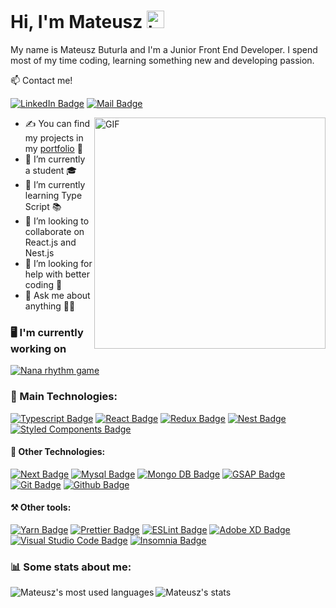# Hi, I'm Mateusz <img src="https://user-images.githubusercontent.com/1303154/88677602-1635ba80-d120-11ea-84d8-d263ba5fc3c0.gif" width="28px" alt="hi">

My name is Mateusz Buturla and I'm a Junior Front End Developer. I spend most of my time coding, learning something new and developing passion.

📫 Contact me!

[![LinkedIn Badge](https://img.shields.io/badge/-Mateusz_Buturla-0A66C2?style=flat&labelColor=0A66C2&logo=LinkedIn&logoColor=white)](https://www.linkedin.com/in/mateusz-buturla-4b22a6192/) [![Mail Badge](https://img.shields.io/badge/-2002mateuszbuturla-c0392b?style=flat&labelColor=c0392b&logo=gmail&logoColor=white)](mailto:2002mateuszbuturla@gmail.com)

 <img align="right" alt="GIF" src="https://avatars.githubusercontent.com/u/52802446?v=4" width="370" height="370" />

- ✍ You can find my projects in my [portfolio](https://mateuszbuturla.com) 📁
- 🔭 I’m currently a student 🎓
- 🌱 I’m currently learning Type Script 📚
- 👯 I’m looking to collaborate on React.js and Nest.js
- 🤔 I’m looking for help with better coding 💪
- 💬 Ask me about anything 🙋‍♂️

### 🖥️ I'm currently working on

<a href="https://github.com/mateuszbuturla/RPG">
<img alt="Nana rhythm game" src="https://github-readme-stats.vercel.app/api/pin/?username=mateuszbuturla&repo=rpg&theme=darcula" /></a>

### 🥇 Main Technologies:

[![Typescript Badge](https://img.shields.io/badge/-Typescript-007acc?style=for-the-badge&color=BA5F17&labelColor=black&logo=typescript&logoColor=BA5F17)](https://www.typescriptlang.org) [![React Badge](https://img.shields.io/badge/-React-007acc?style=for-the-badge&color=BA5F17&labelColor=black&logo=react&logoColor=BA5F17)](https://reactjs.org) [![Redux Badge](https://img.shields.io/badge/-Redux-007acc?style=for-the-badge&color=BA5F17&labelColor=black&logo=redux&logoColor=BA5F17)](https://reactjs.org) [![Nest Badge](https://img.shields.io/badge/-Nest-007acc?style=for-the-badge&color=BA5F17&labelColor=black&logo=nestjs&logoColor=BA5F17)](https://nestjs.com) [![Styled Components Badge](https://img.shields.io/badge/-Styled_Components-007acc?style=for-the-badge&color=BA5F17&labelColor=black&logo=styled-components&logoColor=BA5F17)](https://styled-components.com)

#### 🥈 Other Technologies:

[![Next Badge](https://img.shields.io/badge/-Next-007acc?style=for-the-badge&color=BA5F17&labelColor=black&logo=Next.js&logoColor=BA5F17)](https://nextjs.org) [![Mysql Badge](https://img.shields.io/badge/-Mysql-007acc?style=for-the-badge&color=BA5F17&labelColor=black&logo=Mysql&logoColor=BA5F17)](www.mysql.com) [![Mongo DB Badge](https://img.shields.io/badge/-Mongo_DB-007acc?style=for-the-badge&color=BA5F17&labelColor=black&logo=MongoDB&logoColor=BA5F17)](www.mongodb.com) [![GSAP Badge](https://img.shields.io/badge/-Gsap-007acc?style=for-the-badge&color=BA5F17&labelColor=black&logo=GreenSock&logoColor=BA5F17)](https://greensock.com/gsap/) [![Git Badge](https://img.shields.io/badge/-Git-007acc?style=for-the-badge&color=BA5F17&labelColor=black&logo=Git&logoColor=BA5F17)](https://git-scm.com) [![Github Badge](https://img.shields.io/badge/-Github-007acc?style=for-the-badge&color=BA5F17&labelColor=black&logo=GitHub&logoColor=BA5F17)](https://github.com)

#### ⚒️ Other tools:

[![Yarn Badge](https://img.shields.io/badge/-Yarn-007acc?style=for-the-badge&labelColor=black&color=BA5F17&logo=Yarn&logoColor=BA5F17)](https://yarnpkg.com) [![Prettier Badge](https://img.shields.io/badge/-Prettier-007acc?style=for-the-badge&labelColor=black&color=BA5F17&logo=Prettier&logoColor=BA5F17)](https://prettier.io) [![ESLint Badge](https://img.shields.io/badge/-ESLint-007acc?style=for-the-badge&labelColor=black&color=BA5F17&logo=ESLint&logoColor=BA5F17)](https://eslint.org) [![Adobe XD Badge](https://img.shields.io/badge/-Adobe_XD-007acc?style=for-the-badge&labelColor=black&color=BA5F17&logo=Adobe%20XD&logoColor=BA5F17)](https://www.adobe.com/pl/products/xd.html) [![Visual Studio Code Badge](https://img.shields.io/badge/-Visual_Studio_Code-007acc?style=for-the-badge&color=BA5F17&labelColor=black&logo=Visual%20Studio%20Code&logoColor=BA5F17)](https://code.visualstudio.com) [![Insomnia Badge](https://img.shields.io/badge/-Insomnia-007acc?style=for-the-badge&color=BA5F17&labelColor=black&logo=Insomnia&logoColor=BA5F17)](https://insomnia.rest)

### 📊 Some stats about me:

<img align="left" alt="Mateusz's most used languages" src="https://github-readme-stats.vercel.app/api/top-langs/?username=mateuszbuturla&theme=darcula" />

<img align="left" alt="Mateusz's stats" src="https://github-readme-stats.vercel.app/api/?username=mateuszbuturla&theme=darcula" />
